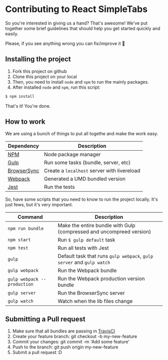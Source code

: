 # Contributing to React SimpleTabs

So you're interested in giving us a hand? That's awesome! We've put together some brief guidelines that should help you get started quickly and easily.

Please, if you see anything wrong you can fix/improve it :ghost:

## Installing the project

1. Fork this project on github
1. Clone this project on your local
1. Then, you need to install `node` and `npm` to run the mainly packages.
1. After installed `node` and `npm`, run this script:

```bash
$ npm install
```

That's it! You're done.

## How to work

We are using a bunch of things to put all togethe and make the work easy.

Dependency | Description
---------- | -----------
[NPM](http://npmjs.org) | Node package manager
[Gulp](http://gulpjs.com/) | Run some tasks (bundle, server, etc)
[BrowserSync](http://www.browsersync.io/) | Create a `localhost` server with livereload
[Webpack](http://www.browsersync.io/) | Generated a UMD bundled version
[Jest](http://facebook.github.io/jest/) | Run the tests

So, have some scripts that you need to know to run the project locally. It's just fews, but it's very important.

Command | Description
------- | -----------
`npm run bundle` | Make the entire bundle with Gulp (compressed and uncompreed version)
`npm start` | Run `$ gulp default` task
`npm test` | Run all tests with Jest
`gulp` | Default task that runs `gulp webpack`, `gulp server` and `gulp watch`
`gulp webpack` | Run the Webpack bundle
`gulp webpack --production` | Run the Webpack production version bundle 
`gulp server` | Run the BrowserSync server
`gulp watch` | Watch when the lib files change

## Submitting a Pull request

1. Make sure that all bundles are passing in [TravisCI](https://travis-ci.org/pedronauck/react-simpletabs)
1. Create your feature branch: git checkout -b my-new-feature
1. Commit your changes: git commit -m 'Add some feature'
1. Push to the branch: git push origin my-new-feature
1. Submit a pull request :D
